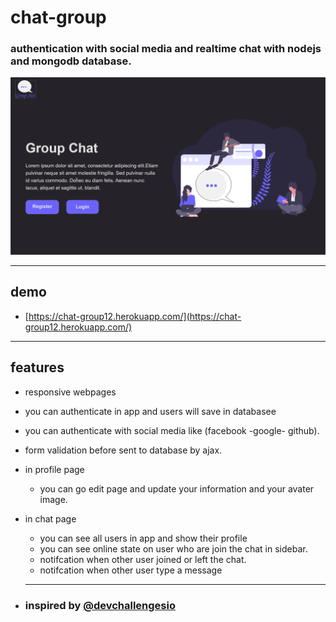 # chat-group
### authentication with social media and realtime chat with nodejs and mongodb database. 

![app review](https://github.com/enas48/chat-group/raw/main/public/images/app_review.png)

---
## demo
* [https://chat-group12.herokuapp.com/](https://chat-group12.herokuapp.com/)

---

## features
* responsive webpages
* you can authenticate in app and users will save in databasee 
* you can authenticate with social media like (facebook -google- github).

* form validation before sent to database by ajax.

* in profile page 
  * you can go edit page and update your information and your avater image.

* in chat page 
  * you can see all users in app and show their profile 
  * you can see online state on user who are join the chat in sidebar.
  * notifcation when other user joined or left the chat.
  * notifcation when other user type a message
  ---
* ###  inspired by [@devchallengesio](@devchallengesio)

